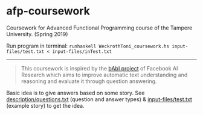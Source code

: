 # afp-coursework
Coursework for Advanced Functional Programming course of the Tampere University. (Spring 2019)

Run program in terminal: 
`runhaskell WeckrothToni_coursework.hs input-files/test.txt < input-files/inTest.txt`

----------------

> This coursework is inspired by the [bAbI project](https://research.fb.com/projects/babi/) of Facebook AI Research which aims to improve automatic text understanding and reasoning and evaluate
it through question answering.

Basic idea is to give answers based on some story. 
See [description/questions.txt](https://github.com/WeceW/afp-coursework/blob/master/description/questions.txt) (question and answer types) & 
[input-files/test.txt](https://github.com/WeceW/afp-coursework/blob/master/input-files/test.txt) (example story)
to get the idea.
